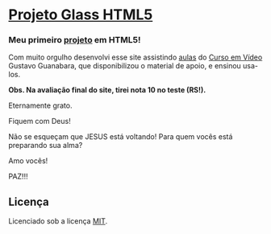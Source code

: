 # [Projeto Glass HTML5](https://mlssystem.github.io/projeto_glass_html5/)

### Meu primeiro [projeto](https://mlssystem.github.io/projeto_glass_html5/) em HTML5! 

Com muito orgulho desenvolvi esse site assistindo [aulas](https://www.youtube.com/watch?v=epDCjksKMok&list=PLHz_AreHm4dlAnJ_jJtV29RFxnPHDuk9o) do [Curso em Vídeo](https://www.cursoemvideo.com/)  Gustavo Guanabara, que disponibilizou o material de apoio, e ensinou usa-los. 

**Obs. Na avaliação final do site, tirei nota 10 no teste (RS!).**

Eternamente grato.

  Fiquem com Deus!
  
  Não se esqueçam que JESUS está voltando! Para quem vocês está preparando sua alma?

  Amo vocês!

  PAZ!!!
  
  
## Licença

Licenciado sob a licença [MIT](https://github.com/mlssystem/projeto_glass_html5/blob/master/LICENSE).
